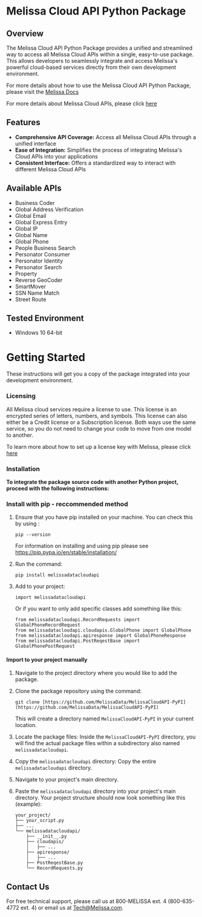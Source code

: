 # Melissa Cloud API Python Package


## Overview

The Melissa Cloud API Python Package provides a unified and streamlined way to access all Melissa Cloud APIs within a single, easy-to-use package. This allows developers to seamlessly integrate and access Melissa's powerful cloud-based services directly from their own development environment. 

For more details about how to use the Melissa Cloud API Python Package, please visit the [Melissa Docs](https://docs.melissa.com/cloud-api/cloud-api/cloud-api-packages-installation-guide.html#pip-installation-python)

For more details about Melissa Cloud APIs, please click [here](https://docs.melissa.com/cloud-api/cloud-api/cloud-api-index.html)

## Features

- **Comprehensive API Coverage:** Access all Melissa Cloud APIs through a unified interface
- **Ease of Integration:** Simplifies the process of integrating Melissa's Cloud APIs into your applications
- **Consistent Interface:** Offers a standardized way to interact with different Melissa Cloud APIs

## Available APIs
- Business Coder
- Global Address Verification
- Global Email
- Global Express Entry
- Global IP
- Global Name
- Global Phone
- People Business Search
- Personator Consumer
- Personator Identity
- Personator Search
- Property
- Reverse GeoCoder
- SmartMover
- SSN Name Match
- Street Route

## Tested Environment
- Windows 10 64-bit

# Getting Started

These instructions will get you a copy of the package integrated into your development environment.

### Licensing

All Melissa cloud services require a license to use. This license is an encrypted series of letters, numbers, and symbols. This license can also either be a Credit license or a Subscription license. Both ways use the same service, so you do not need to change your code to move from one model to another.

To learn more about how to set up a license key with Melissa, please click [here](https://docs.melissa.com/cloud-api/cloud-api/licensing.html)

### Installation

**To integrate the package source code with another Python project, proceed with the following instructions:**

### Install with pip - reccommended method

1. Ensure that you have pip installed on your machine. You can check this by using : 
    ```
    pip --version
    ```
    For information on installing and using pip please see https://pip.pypa.io/en/stable/installation/
    
2. Run the command:
    ```
    pip install melissadatacloudapi
    ```
3. Add to your project:
    ```
    import melissadatacloudapi
    ```
    Or if you want to only add specific classes add something like this:
    ```
    from melissadatacloudapi.RecordRequests import GlobalPhoneRecordRequest
    from melissadatacloudapi.cloudapis.GlobalPhone import GlobalPhone
    from melissadatacloudapi.apiresponse import GlobalPhoneResponse
    from melissadatacloudapi.PostReqestBase import GlobalPhonePostRequest
    ```

#### Import to your project manually

1.  Navigate to the project directory where you would like to add the package.

2.  Clone the package repository using the command:
    ```
    git clone [https://github.com/MelissaData/MelissaCloudAPI-PyPI](https://github.com/MelissaData/MelissaCloudAPI-PyPI)
    ```
    This will create a directory named `MelissaCloudAPI-PyPI` in your current location.

3.  Locate the package files: Inside the `MelissaCloudAPI-PyPI` directory, you will find the actual package files within a subdirectory also named `melissadatacloudapi`.

4.  Copy the `melissadatacloudapi` directory: Copy the entire `melissadatacloudapi` directory.

5.  Navigate to your project's main directory.

6.  Paste the `melissadatacloudapi` directory into your project's main directory. Your project structure should now look something like this (example):

    ```
    your_project/
    ├── your_script.py
    ├── ...
    └── melissadatacloudapi/
        ├── __init__.py
        ├── cloudapis/
        │   ├── ...
        ├── apiresponse/
        │   ├── ...
        ├── PostReqestBase.py
        └── RecordRequests.py
    ```



## Contact Us
For free technical support, please call us at 800-MELISSA ext. 4 (800-635-4772 ext. 4) or email us at Tech@Melissa.com.
